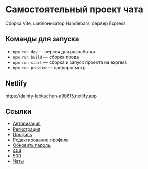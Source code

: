 # Самостоятельный проект чата
Сборка Vite, шаблонизатор Handlebars, сервер Express
## Команды для запуска
- `npm run dev` — версия для разработки
- `npm run build` — сборка прода
- `npm run start` — сборка и запуск проекта на express
- `npm run preview` — предпросмотр
## Netlify
https://dainty-lebkuchen-a9b615.netlify.app

## Ссылки
- [Авторизация](https://dainty-lebkuchen-a9b615.netlify.app?page=login)
- [Регистрация](https://dainty-lebkuchen-a9b615.netlify.app?page=signup)
- [Профиль](https://dainty-lebkuchen-a9b615.netlify.app?page=profile)
- [Редактирование профиля](https://dainty-lebkuchen-a9b615.netlify.app?page=profileEdit)
- [Обновить пароль](https://dainty-lebkuchen-a9b615.netlify.app?page=profileEditPassword)
- [404](https://dainty-lebkuchen-a9b615.netlify.app?page=404)
- [500](https://dainty-lebkuchen-a9b615.netlify.app?page=500)
- [Чаты](https://dainty-lebkuchen-a9b615.netlify.app?page=chats)



